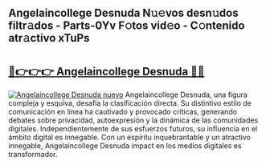 ## Angelaincollege Desnuda N𝚞𝚎vos desn𝚞dos filtr𝚊dos - Parts-0Yv F𝚘tos vid𝚎o - C𝚘ntenido atr𝚊ctivo xTuPs

# <h2><a href="http://mb3vzxb.tromn.icu/?c=Angelaincollege+Desnuda">🔗👉👉👉 Angelaincollege Desnuda 🔗🔗</a></h2>

[![Angelaincollege Desnuda nuevo](https://i.imgur.com/pEAQMta.gif)](http://mb3vzxb.tromn.icu/?c=Angelaincollege+Desnuda)
Angelaincollege Desnuda, una figura compleja y esquiva, desafía la clasificación directa. Su distintivo estilo de comunicación en línea ha cautivado y provocado críticas, generando debates sobre privacidad, autoexpresión y la dinámica de las comunidades digitales. Independientemente de sus esfuerzos futuros, su influencia en el ámbito digital es innegable. Con un espíritu inquebrantable y un atractivo innegable, Angelaincollege Desnuda impact en los medios digitales es transformador.
